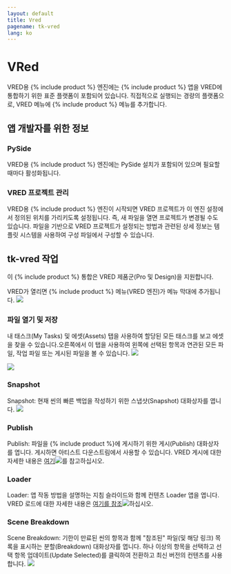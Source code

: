 ```yaml
---
layout: default
title: Vred
pagename: tk-vred
lang: ko
---
```


# VRed

VRED용 {% include product %} 엔진에는 {% include product %} 앱을 VRED에 통합하기 위한 표준 플랫폼이 포함되어 있습니다. 직접적으로 실행되는 경량의 플랫폼으로, VRED 메뉴에 {% include product %} 메뉴를 추가합니다.

## 앱 개발자를 위한 정보

### PySide

VRED용 {% include product %} 엔진에는 PySide 설치가 포함되어 있으며 필요할 때마다 활성화됩니다.

### VRED 프로젝트 관리

VRED용 {% include product %} 엔진이 시작되면 VRED 프로젝트가 이 엔진 설정에서 정의된 위치를 가리키도록 설정됩니다. 즉, 새 파일을 열면 프로젝트가 변경될 수도 있습니다. 파일을 기반으로 VRED 프로젝트가 설정되는 방법과 관련된 상세 정보는 템플릿 시스템을 사용하여 구성 파일에서 구성할 수 있습니다.

## tk-vred 작업

이 {% include product %} 통합은 VRED 제품군(Pro 및 Design)을 지원합니다.

VRED가 열리면 {% include product %} 메뉴(VRED 엔진)가 메뉴 막대에 추가됩니다.
![](https://help.autodesk.com/cloudhelp/2020/ENU/VRED-Shotgun/images/ShotgunMenuVRED.png)

### 파일 열기 및 저장

내 태스크(My Tasks) 및 에셋(Assets) 탭을 사용하여 할당된 모든 태스크를 보고 에셋을 찾을 수 있습니다.오른쪽에서 이 탭을 사용하여 왼쪽에 선택된 항목과 연관된 모든 파일, 작업 파일 또는 게시된 파일을 볼 수 있습니다.
![](https://help.autodesk.com/cloudhelp/2020/ENU/VRED-Shotgun/images/ShotgunFileOpenVRED.png)

![](https://help.autodesk.com/cloudhelp/2020/ENU/VRED-Shotgun/images/ShotgunFileSaveVRED.png)

### Snapshot

Snapshot: 현재 씬의 빠른 백업을 작성하기 위한 스냅샷(Snapshot) 대화상자를 엽니다.
![](https://help.autodesk.com/cloudhelp/2020/ENU/VRED-Shotgun/images/ShotgunSnapshotVRED.png)

### Publish

Publish: 파일을 {% include product %}에 게시하기 위한 게시(Publish) 대화상자를 엽니다. 게시하면 아티스트 다운스트림에서 사용할 수 있습니다. VRED 게시에 대한 자세한 내용은 [여기](https://github.com/shotgunsoftware/tk-vred/wiki/Publishing)![](https://help.autodesk.com/cloudhelp/2020/ENU/VRED-Shotgun/images/ShotgunPublishVRED.png)를 참고하십시오.

### Loader

Loader: 앱 작동 방법을 설명하는 지침 슬라이드와 함께 컨텐츠 Loader 앱을 엽니다.
VRED 로드에 대한 자세한 내용은 [여기를 참조](https://github.com/shotgunsoftware/tk-vred/wiki/Loading)![](https://help.autodesk.com/cloudhelp/2020/ENU/VRED-Shotgun/images/ShotgunLoaderVRED.png)하십시오.

### Scene Breakdown

Scene Breakdown: 기한이 만료된 씬의 항목과 함께 "참조된" 파일(및 해당 링크) 목록을 표시하는 분할(Breakdown) 대화상자를 엽니다. 하나 이상의 항목을 선택하고 선택 항목 업데이트(Update Selected)를 클릭하여 전환하고 최신 버전의 컨텐츠를 사용합니다.
![](https://help.autodesk.com/cloudhelp/2020/ENU/VRED-Shotgun/images/ShotgunBreakdownVRED.png)

